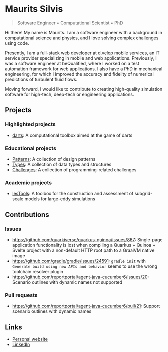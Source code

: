 # Maurits Silvis

> Software Engineer • Computational Scientist • PhD

Hi there!
My name is Maurits.
I am a software engineer with a background in computational science and physics, and I love solving complex challenges using code.

Presently, I am a full-stack web developer at d.velop mobile services, an IT service provider specializing in mobile and web applications.
Previously, I was a software engineer at beQualified, where I worked on a test automation framework for web applications.
I also have a PhD in mechanical engineering, for which I improved the accuracy and fidelity of numerical predictions of turbulent fluid flows.

Moving forward, I would like to contribute to creating high-quality simulation software for high-tech, deep-tech or engineering applications.

## Projects

### Highlighted projects

- [darts](https://github.com/mauritssilvis/darts): A computational toolbox aimed at the game of darts

### Educational projects

- [Patterns](https://github.com/mauritssilvis/patterns): A collection of design patterns
- [Types](https://github.com/mauritssilvis/types): A collection of data types and structures
- [Challenges](https://github.com/mauritssilvis/challenges): A collection of programming-related challenges

### Academic projects

- [lesTools](https://github.com/mauritssilvis/lesTools): A toolbox for the construction and assessment of subgrid-scale models for large-eddy simulations

## Contributions

### Issues

- https://github.com/quarkiverse/quarkus-quinoa/issues/867: Single-page application functionality is lost when compiling a Quarkus + Quinoa + Svelte project with a non-default HTTP root path to a GraalVM native image
- https://github.com/gradle/gradle/issues/24591: `gradle init` with `Generate build using new APIs and behavior` seems to use the wrong toolchain resolver plugin
- https://github.com/reportportal/agent-java-cucumber6/issues/20: Scenario outlines with dynamic names not supported
<!-- - [...](https://github.com/search?q=author%3Amauritssilvis+type%3Aissue+-user%3Amauritssilvis&type=Issues) -->

### Pull requests

- https://github.com/reportportal/agent-java-cucumber6/pull/21: Support scenario outlines with dynamic names
<!-- - [...](https://github.com/search?q=author%3Amauritssilvis+type%3Apr+-user%3Amauritssilvis&type=Issues) -->

## Links

- [Personal website](https://mauritssilvis.nl/)
- [LinkedIn](https://www.linkedin.com/in/mauritssilvis/)
